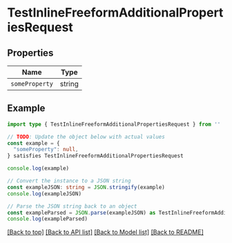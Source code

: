 
# TestInlineFreeformAdditionalPropertiesRequest


## Properties

Name | Type
------------ | -------------
`someProperty` | string

## Example

```typescript
import type { TestInlineFreeformAdditionalPropertiesRequest } from ''

// TODO: Update the object below with actual values
const example = {
  "someProperty": null,
} satisfies TestInlineFreeformAdditionalPropertiesRequest

console.log(example)

// Convert the instance to a JSON string
const exampleJSON: string = JSON.stringify(example)
console.log(exampleJSON)

// Parse the JSON string back to an object
const exampleParsed = JSON.parse(exampleJSON) as TestInlineFreeformAdditionalPropertiesRequest
console.log(exampleParsed)
```

[[Back to top]](#) [[Back to API list]](../README.md#api-endpoints) [[Back to Model list]](../README.md#models) [[Back to README]](../README.md)


